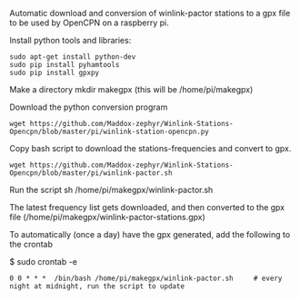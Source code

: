 Automatic download and conversion of winlink-pactor stations to a gpx file to be used by OpenCPN on a raspberry pi.

Install python tools and libraries:

	sudo apt-get install python-dev
	sudo pip install pyhamtools
	sudo pip install gpxpy

Make a directory
	mkdir makegpx		(this will be /home/pi/makegpx)

Download the python conversion program

	wget https://github.com/Maddox-zephyr/Winlink-Stations-Opencpn/blob/master/pi/winlink-station-opencpn.py

Copy bash script to download the stations-frequencies and convert to gpx. 

	wget https://github.com/Maddox-zephyr/Winlink-Stations-Opencpn/blob/master/pi/winlink-pactor.sh

Run the script
	sh /home/pi/makegpx/winlink-pactor.sh

The latest frequency list gets downloaded, and then converted to the gpx file (/home/pi/makegpx/winlink-pactor-stations.gpx)

To automatically (once a day) have the gpx generated, add the following to the crontab

$ sudo crontab -e

	0 0 * * *  /bin/bash /home/pi/makegpx/winlink-pactor.sh		# every night at midnight, run the script to update
